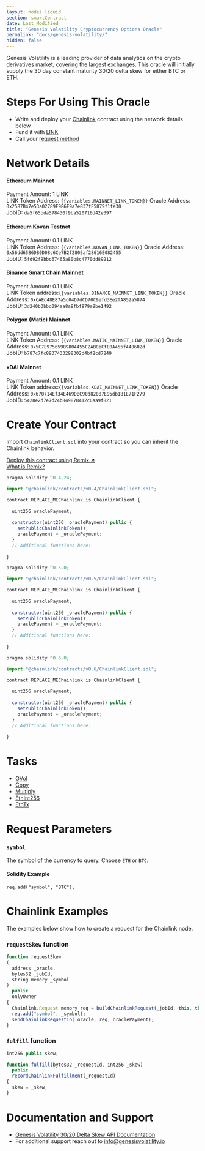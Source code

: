 ```yaml
---
layout: nodes.liquid
section: smartContract
date: Last Modified
title: "Genesis Volatility Cryptocurrency Options Oracle"
permalink: "docs/genesis-volatility/"
hidden: false
---
```

Genesis Volatility is a leading provider of data analytics on the crypto derivatives market, covering the largest exchanges. This oracle will initially supply the 30 day constant maturity 30/20 delta skew for either BTC or ETH.

# Steps For Using This Oracle

- Write and deploy your [Chainlink](../example-walkthrough) contract using the network details below
- Fund it with [LINK](../link-token-contracts)
- Call your [request method](#section-chainlink-examples)

# Network Details

#### Ethereum Mainnet
Payment Amount: 1 LINK  
LINK Token Address: `{{variables.MAINNET_LINK_TOKEN}}` 
Oracle Address: `0x2587B47e53a02789F986E9a7e837fE5879f1fe30`  
JobID: `da5f65bda578430f9ba520716d42e397`  

#### Ethereum Kovan Testnet
Payment Amount: 0.1  LINK  
LINK Token Address: `{{variables.KOVAN_LINK_TOKEN}}`
Oracle Address: `0x56dd6586DB0D08c6Ce7B2f2805af28616E082455`  
JobID: `5fd92f9bbc67465a80b8c4770dd89212`  

#### Binance Smart Chain Mainnet
Payment Amount: 0.1 LINK  
LINK Token address:`{{variables.BINANCE_MAINNET_LINK_TOKEN}}`
Oracle Address: `0xCAEd48E87a5c04D7dCD70C9efd3Ee2fA852a5874`  
JobID: `3d240b3bbd094aa8a8fbf979a8be1492`  

#### Polygon (Matic) Mainnet
Payment Amount: 0.1 LINK  
LINK Token Address: `{{variables.MATIC_MAINNET_LINK_TOKEN}}` 
Oracle Address: `0x5C7E97565989804455C2AB0eCfE0A456f448682d`  
JobID: `b787c7fc8937433298302d4bf2cd7249`  

#### xDAI Mainnet
Payment Amount: 0.1 LINK  
LINK Token address:`{{variables.XDAI_MAINNET_LINK_TOKEN}}`
Oracle Address: `0x670714Ef34E469DBC90d82087E95db1B1E71F279`  
JobID: `5428e2d7e7d24b849878412c0aa9f821`  

# Create Your Contract

Import `ChainlinkClient.sol` into your contract so you can inherit the Chainlink behavior.

<div class="row text-center center">
<div class="col-xs-12 col-md-6 col-md-offset-3">
<a href="https://remix.ethereum.org/#version=soljson-v0.6.7+commit.b8d736ae.js&optimize=false&evmVersion=null&gist=010fc1d45ff025525eb1e0122b8b6efc" target="_blank" class="cl-button--ghost solidity-tracked">Deploy this contract using Remix ↗</a>
</div>
<div class="col-xs-12 col-md-6 col-md-offset-3">
<a href="https://docs.chain.link/docs/example-walkthrough" target="_blank">What is Remix?</a>
</div>
</div>

```javascript Solidity 4
pragma solidity ^0.4.24;

import "@chainlink/contracts/v0.4/ChainlinkClient.sol";

contract REPLACE_MEChainlink is ChainlinkClient {
  
  uint256 oraclePayment;
  
  constructor(uint256 _oraclePayment) public {
    setPublicChainlinkToken();
    oraclePayment = _oraclePayment;
  }
  // Additional functions here:
  
}
```
```javascript Solidity 5
pragma solidity ^0.5.0;

import "@chainlink/contracts/v0.5/ChainlinkClient.sol";

contract REPLACE_MEChainlink is ChainlinkClient {
  
  uint256 oraclePayment;
  
  constructor(uint256 _oraclePayment) public {
    setPublicChainlinkToken();
    oraclePayment = _oraclePayment;
  }
  // Additional functions here:
  
}
```
```javascript Solidity 6
pragma solidity ^0.6.0;

import "@chainlink/contracts/v0.6/ChainlinkClient.sol";

contract REPLACE_MEChainlink is ChainlinkClient {
  
  uint256 oraclePayment;
  
  constructor(uint256 _oraclePayment) public {
    setPublicChainlinkToken();
    oraclePayment = _oraclePayment;
  }
  // Additional functions here:
  
}
```

# Tasks
* <a href="https://market.link/adapters/e6dc161e-ba60-4b93-b2f0-c0e5b77763f2/data-sources?" target="_blank">GVol</a>
* [Copy](../adapters#copy)
* [Multiply](../adapters#multiply)
* [EthInt256](../adapters#ethint256)
* [EthTx](../adapters#ethtx)

# Request Parameters
### `symbol`
The symbol of the currency to query. Choose `ETH` or `BTC`.
#### Solidity Example
`req.add("symbol", "BTC");`

# Chainlink Examples

The examples below show how to create a request for the Chainlink node.

### `requestSkew` function

```javascript
function requestSkew
(
  address _oracle,
  bytes32 _jobId,
  string memory _symbol
)
  public
  onlyOwner
{
  Chainlink.Request memory req = buildChainlinkRequest(_jobId, this, this.fulfill.selector);
  req.add("symbol", _symbol);
  sendChainlinkRequestTo(_oracle, req, oraclePayment);
}
```
### `fulfill` function

```javascript
int256 public skew;

function fulfill(bytes32 _requestId, int256 _skew)
  public
  recordChainlinkFulfillment(_requestId)
{
  skew = _skew;
}
```

# Documentation and Support

- <a href="https://documenter.getpostman.com/view/8119234/TWDfDtPD#b5606f1e-0d09-4bc9-a07a-8347b5b9d9ae" target="_blank">Genesis Volatility 30/20 Delta Skew API Documentation</a>
- For additional support reach out to <a href="mailto:info@genesisvolatility.io" target="_blank">info@genesisvolatility.io</a>